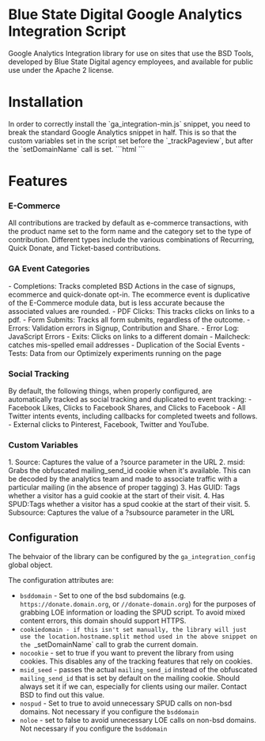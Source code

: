 Blue State Digital Google Analytics Integration Script
================================

Google Analytics Integration library for use on sites that use the BSD Tools, developed by Blue State Digital agency employees, and available for public use under the Apache 2 license. 

<h1>Installation</h1>
In order to correctly install the `ga_integration-min.js` snippet, you need to break the standard Google Analytics snippet in half. This is so that the custom variables set in the script set before the `_trackPageview`, but after the `setDomainName` call is set. 
```html
<!-- START Google Analytics -->
<script type="text/javascript">
    var _gaq = _gaq || [];
    _gaq.push(['_setAccount', '<!--place id here-->']);
    _gaq.push(["_setDomainName", location.hostname.split(".").slice(-2).join(".")]);
    _gaq.push(["_setAllowAnchor", true]);
    _gaq.push(['_setAllowLinker', true]);
    _gaq.push(['_setSiteSpeedSampleRate', 20])
</script>
<script src="//dnwssx4l7gl7s.cloudfront.net/bsdaction/default/page/-/js/analytics/ga_integration-min.js"></script>
<script>
    _gaq.push(['_trackPageview']);
    (function() {
        var ga = document.createElement('script'); ga.type = 'text/javascript'; ga.async = true;
        ga.src = ('https:' == document.location.protocol ? 'https://ssl' : 'http://www') + '.google-analytics.com/ga.js';
        var s = document.getElementsByTagName('script')[0]; s.parentNode.insertBefore(ga, s);
    })();
</script>
<!-- END Google Analytics -->
```

<h1>Features</h1>

<h3>E-Commerce</h3>
All contributions are tracked by default as e-commerce transactions, with the product name set to the form name and the category set to the type of contribution. Different types include the various combinations of Recurring, Quick Donate, and Ticket-based contributions. 

<h3>GA Event Categories</h3>
- Completions: Tracks completed BSD Actions in the case of signups, ecommerce and quick-donate opt-in. The ecommerce event is duplicative of the E-Commerce module data, but is less accurate because the associated values are rounded.
- PDF Clicks: This tracks clicks on links to a pdf.
- Form Submits: Tracks all form submits, regardless of the outcome.
- Errors: Validation errors in Signup, Contribution and Share.
- Error Log: JavaScript Errors
- Exits: Clicks on links to a different domain
- Mailcheck: catches mis-spelled email addresses
- Duplication of the Social Events
- Tests: Data from our Optimizely experiments running on the page


<h3>Social Tracking</h3>
By default, the following things, when properly configured, are automatically tracked as social tracking and duplicated to event tracking:
- Facebook Likes, Clicks to Facebook Shares, and Clicks to Facebook
- All Twitter intents events, including callbacks for completed tweets and follows. 
- External clicks to Pinterest, Facebook, Twitter and YouTube. 

<h3>Custom Variables</h3>
1. Source: Captures the value of a ?source parameter in the URL
2. msid: Grabs the obfuscated mailing_send_id cookie when it's available. This can be decoded by the analytics team and made to associate traffic with a particular mailing (in the absence of proper tagging)
3. Has GUID: Tags whether a visitor has a guid cookie at the start of their visit. 
4. Has SPUD:Tags whether a visitor has a spud cookie at the start of their visit. 
5. Subsource: Captures the value of a ?subsource parameter in the URL


<h2>Configuration</h2>

The behvaior of the library can be configured by the `ga_integration_config` global object.

The configuration attributes are:

 - `bsddomain` - Set to one of the bsd subdomains (e.g. `https://donate.domain.org`, or `//donate-domain.org`) for the purposes of grabbing LOE information or loading the SPUD script. To avoid mixed content errors, this domain should support HTTPS.
 - `cookiedomain - if this isn't set manually, the library will just use the location.hostname.split method used in the above snippet on the `_setDomainName` call to grab the current domain.
 - `nocookie` - set to true if you want to prevent the library from using cookies. This disables any of the tracking features that rely on cookies. 
 - `msid_seed` - passes the actual `mailing_send_id` instead of the obfuscated `mailing_send_id` that is set by default on the mailing cookie. Should always set it if we can, especially for clients using our mailer. Contact BSD to find out this value. 
 - `nospud` - Set to true to avoid unnecessary SPUD calls on non-bsd domains. Not necessary if you configure the `bsddomain`
 - `noloe` - set to false to avoid unnecessary LOE calls on non-bsd domains. Not necessary if you configure the `bsddomain`
